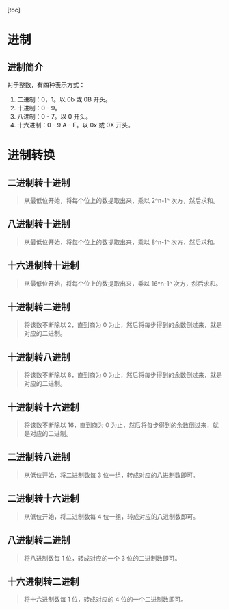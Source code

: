 [toc]

# 进制

## 进制简介

对于整数，有四种表示方式：

1. 二进制：0，1。以 0b 或 0B 开头。
2. 十进制：0 - 9。
3. 八进制：0 - 7。以 0 开头。
4. 十六进制：0 - 9 A - F。以 0x 或 0X 开头。

# 进制转换

## 二进制转十进制

> 从最低位开始，将每个位上的数提取出来，乘以 2^n-1^ 次方，然后求和。

## 八进制转十进制

> 从最低位开始，将每个位上的数提取出来，乘以 8^n-1^ 次方，然后求和。

## 十六进制转十进制

> 从最低位开始，将每个位上的数提取出来，乘以 16^n-1^ 次方，然后求和。

## 十进制转二进制

>将该数不断除以 2，直到商为 0 为止，然后将每步得到的余数倒过来，就是对应的二进制。

## 十进制转八进制

> 将该数不断除以 8，直到商为 0 为止，然后将每步得到的余数倒过来，就是对应的二进制。

## 十进制转十六进制

> 将该数不断除以 16，直到商为 0 为止，然后将每步得到的余数倒过来，就是对应的二进制。

## 二进制转八进制

> 从低位开始，将二进制数每 3 位一组，转成对应的八进制数即可。

## 二进制转十六进制

> 从低位开始，将二进制数每 4 位一组，转成对应的八进制数即可。

## 八进制转二进制

> 将八进制数每 1 位，转成对应的一个 3 位的二进制数即可。

## 十六进制转二进制

> 将十六进制数每 1 位，转成对应的 4 位的一个二进制数即可。